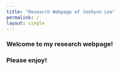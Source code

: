 ```yaml
---
title: "Research Webpage of Joohyun Lee"
permalink: /
layout: single
---
```


### Welcome to my research webpage!
### Please enjoy!
